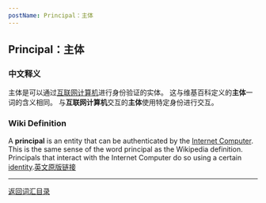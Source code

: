 ```yaml
---
postName: Principal：主体 
---
```

## Principal：主体
### 中文释义
主体是可以通过[互联网计算机](../I/ic)进行身份验证的实体。 这与维基百科定义的**主体**一词的含义相同。 与**互联网计算机**交互的**主体**使用特定身份进行交互。
### Wiki Definition
A **principal** is an entity that can be authenticated by the [Internet Computer](../I/ic). This is the same sense of the word principal as the Wikipedia definition. Principals that interact with the Internet Computer do so using a certain [identity](../I/identity).[英文原版链接](https://wiki.internetcomputer.org/wiki/Glossary#principal)


---
[返回词汇目录](../glossary)
